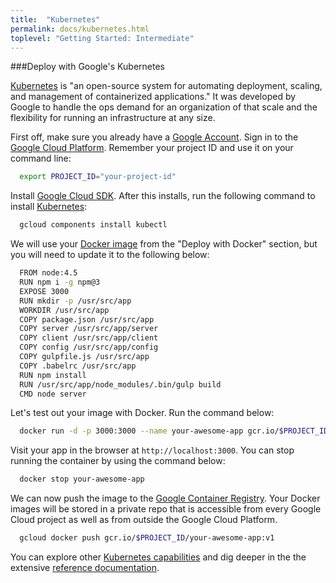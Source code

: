 ```yaml
---
title:  "Kubernetes"
permalink: docs/kubernetes.html
toplevel: "Getting Started: Intermediate"
---
```


###Deploy with Google's Kubernetes

[Kubernetes](http://kubernetes.io/) is "an open-source system for automating deployment, scaling, and management of containerized applications." It was developed by Google to handle the ops demand for an organization of that scale and the flexibility for running an infrastructure at any size.

First off, make sure you already have a [Google Account](https://accounts.google.com/SignUp). Sign in to the [Google Cloud Platform](https://console.cloud.google.com/home/dashboard?project=gentle-waters-127300&pli=1). Remember your project ID and use it on your command line:

```bash
  export PROJECT_ID="your-project-id"
```

Install [Google Cloud SDK](https://cloud.google.com/sdk/). After this installs,
run the following command to install [Kubernetes](http://kubernetes.io/docs/user-guide/kubectl-overview/):

```bash
  gcloud components install kubectl
```

We will use your [Docker image](_docs/03.5.2-docker.html) from the "Deploy with Docker" section, but you will need to update it to the following below:

```bash
  FROM node:4.5
  RUN npm i -g npm@3
  EXPOSE 3000
  RUN mkdir -p /usr/src/app
  WORKDIR /usr/src/app
  COPY package.json /usr/src/app
  COPY server /usr/src/app/server
  COPY client /usr/src/app/client
  COPY config /usr/src/app/config
  COPY gulpfile.js /usr/src/app
  COPY .babelrc /usr/src/app
  RUN npm install
  RUN /usr/src/app/node_modules/.bin/gulp build
  CMD node server
```

Let's test out your image with Docker. Run the command below:

```bash
  docker run -d -p 3000:3000 --name your-awesome-app gcr.io/$PROJECT_ID/your-awesome-app:v1
```

Visit your app in the browser at `http://localhost:3000`. You can stop running the container by using the command below:

```bash
  docker stop your-awesome-app
```

We can now push the image to the [Google Container Registry](https://cloud.google.com/container-registry/). Your Docker images will be stored in a private repo that is accessible from every Google Cloud project as well as from outside the Google Cloud Platform.

```bash
  gcloud docker push gcr.io/$PROJECT_ID/your-awesome-app:v1
```

You can explore other [Kubernetes capabilities](http://kubernetes.io/docs/hellonode/) and dig deeper in the the extensive [reference documentation](http://kubernetes.io/docs/reference/).
